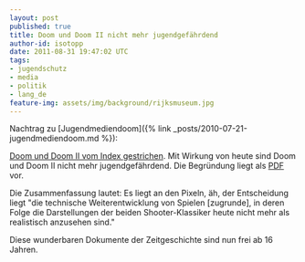```yaml
---
layout: post
published: true
title: Doom und Doom II nicht mehr jugendgefährdend
author-id: isotopp
date: 2011-08-31 19:47:02 UTC
tags:
- jugendschutz
- media
- politik
- lang_de
feature-img: assets/img/background/rijksmuseum.jpg
---
```

Nachtrag zu 
[Jugendmediendoom]({% link _posts/2010-07-21-jugendmediendoom.md %}):

[Doom und Doom II vom Index gestrichen](http://www.golem.de/1108/86095.html). 
Mit Wirkung von heute sind Doom und Doom II nicht mehr jugendgefährdend. Die
Begründung liegt als
[PDF](http://www.bundespruefstelle.de/bpjm/redaktion/PDF-Anlagen/bpjm-aktuell-doom-listenstreichnung-aus-03-11,property=pdf,bereich=bpjm,sprache=de,rwb=true.pdf)
vor. 

Die Zusammenfassung lautet: Es liegt an den Pixeln, äh, der Entscheidung
liegt "die technische Weiterentwicklung von Spielen [zugrunde], in deren
Folge die Darstellungen der beiden Shooter-Klassiker heute nicht mehr als
realistisch anzusehen sind."

Diese wunderbaren Dokumente der Zeitgeschichte sind nun frei ab 16 Jahren.
